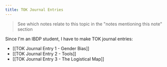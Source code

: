 ```yaml
---
title: TOK Journal Entries
---
```


> See which notes relate to this topic in the "notes mentioning this note" section

Since I'm an IBDP student, I have to make TOK journal entries:

- [[TOK Journal Entry 1 - Gender Bias]]
- [[TOK Journal Entry 2 - Tools]]
- [[TOK Journal Entry 3 - The Logistical Map]]